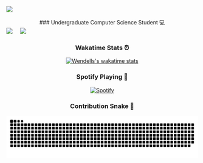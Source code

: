 <!-- Header -->
<img src="https://i.pinimg.com/originals/74/5c/c9/745cc90fcc688569610f84bc5d2b2fd6.gif"></img>

<!-- Body -->
<div align="center">
    ### Undergraduate Computer Science Student 💻
</div>

<div class='container'>
 <img style="height: auto; width: 55%;" class="img" src="https://github-readme-stats-wendelltmo.vercel.app/api?username=WendellTMO&theme=shadow_blue" />
 &nbsp;
 &nbsp;
 <img style="height: auto; width: 40%;" class="img" src="https://github-readme-stats-wendelltmo.vercel.app/api/top-langs?username=WendellTMO&size_weight=0.5&count_weight=0.5&theme=shadow_blue&layout=compact&langs_count=8&card_width=320" /></div>
</div>

<div align="center">

  ### Wakatime Stats ⏰
 
  [![Wendells's wakatime stats](https://github-readme-stats-wendelltmo.vercel.app/api/wakatime?username=wendelltmo&theme=shadow_blue&layout=compact)](https://github.com/WendellTMO)
 
  ### Spotify Playing 🎵
 
  [![Spotify](https://novatorem-cc0qllz1j-wendells-projects.vercel.app/api/spotify?background_color=0d1117&border_color=ffffff)](https://open.spotify.com/user/21zrdod2nxtvoqokkseq6dakq)
 
 ### Contribution Snake 🐍
 <picture>
   <source
     media="(prefers-color-scheme: dark)"
     srcset="https://raw.githubusercontent.com/WendellTMO/WendellTMO/f8b232e92771955134ad021e5628bcbe45f7e652/github-contribution-grid-snake-dark.svg"
   />
   <source
     media="(prefers-color-scheme: light)"
     srcset="https://github.com/WendellTMO/WendellTMO/blob/output/github-contribution-grid-snake.gif?raw=true"
   />
   <img
     alt="github contribution grid snake animation"
     src="https://raw.githubusercontent.com/WendellTMO/WendellTMO/f8b232e92771955134ad021e5628bcbe45f7e652/github-contribution-grid-snake.svg"
   />
 </picture>
</div>

<!--
**WendellTMO/WendellTMO** is a ✨ _special_ ✨ repository because its `README.md` (this file) appears on your GitHub profile.

Here are some ideas to get you started:

- 🔭 I’m currently working on ...
- 🌱 I’m currently learning ...
- 👯 I’m looking to collaborate on ...
- 🤔 I’m looking for help with ...
- 💬 Ask me about ...
- 📫 How to reach me: ...
- 😄 Pronouns: ...
- ⚡ Fun fact: ...
-->
